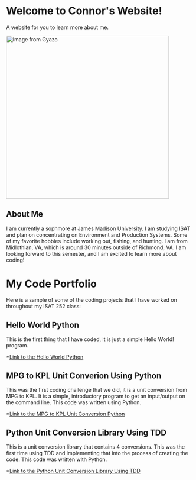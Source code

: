 # Welcome to Connor's Website!

A website for you to learn more about me.



<a href="https://gyazo.com/bd1bc75d908349c8baebd95a607abf4c"><img src="https://i.gyazo.com/bd1bc75d908349c8baebd95a607abf4c.png" alt="Image from Gyazo" width="440.8"/></a>


## About Me 

I am currently a sophmore at James Madison University. I am studying ISAT and plan on concentrating on Environment and Production Systems. Some of my favorite hobbies include working out, fishing, and hunting. I am from Midlothian, VA, which is around 30 minutes outside of Richmond, VA. I am looking forward to this semester, and I am excited to learn more about coding!

# My Code Portfolio 

Here is a sample of some of the coding projects that I have worked on throughout my ISAT 252 class:

## Hello World Python

This is the first thing that I have coded, it is just a simple Hello World! program.

*[Link to the Hello World Python](https://github.com/Gavincj13/hello-world-python)

## MPG to KPL Unit Converion Using Python 

This was the first coding challenge that we did, it is a unit conversion from MPG to KPL. It is a simple, introductory program to get an input/output on the command line. This code was written using Python. 

*[Link to the MPG to KPL Unit Conversion Python](https://github.com/Gavincj13/mpg2kpl)

## Python Unit Conversion Library Using TDD

This is a unit conversion library that contains 4 conversions. This was the first time using TDD and implementing that into the process of creating the code. This code was written with Python. 

*[Link to the Python Unit Conversion Library Using TDD](https://github.com/Gavincj13/converters-tdd)
